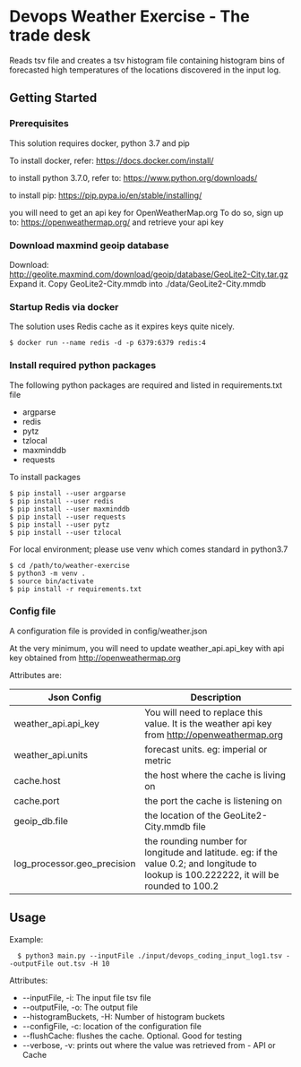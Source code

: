 # Devops Weather Exercise - The trade desk

Reads tsv file and creates a tsv histogram file containing histogram bins
of forecasted high temperatures of the locations discovered in the input log.

## Getting Started

### Prerequisites

This solution requires docker, python 3.7 and pip

To install docker, refer:
https://docs.docker.com/install/

to install python 3.7.0, refer to:
https://www.python.org/downloads/

to install pip:
https://pip.pypa.io/en/stable/installing/

you will need to get an api key for OpenWeatherMap.org
To do so, sign up to: https://openweathermap.org/ and retrieve your api key

### Download maxmind geoip database

Download: http://geolite.maxmind.com/download/geoip/database/GeoLite2-City.tar.gz
Expand it. Copy GeoLite2-City.mmdb into ./data/GeoLite2-City.mmdb

### Startup Redis via docker

The solution uses Redis cache as it expires keys quite nicely.

```
$ docker run --name redis -d -p 6379:6379 redis:4
```

### Install required python packages

The following python packages are required and listed in requirements.txt file
- argparse
- redis
- pytz
- tzlocal
- maxminddb
- requests

To install packages

```
$ pip install --user argparse
$ pip install --user redis
$ pip install --user maxminddb
$ pip install --user requests
$ pip install --user pytz
$ pip install --user tzlocal
```

For local environment; please use venv which comes standard in python3.7
```
$ cd /path/to/weather-exercise
$ python3 -m venv .
$ source bin/activate
$ pip install -r requirements.txt
```

### Config file

A configuration file is provided in config/weather.json

At the very minimum, you will need to update weather_api.api_key with api key obtained from http://openweathermap.org

Attributes are:

| Json Config | Description
| --- | ---
| weather_api.api_key | You will need to replace this value. It is the weather api key from http://openweathermap.org
| weather_api.units | forecast units. eg: imperial or metric
| cache.host | the host where the cache is living on
| cache.port | the port the cache is listening on
| geoip_db.file | the location of the GeoLite2-City.mmdb file
|log_processor.geo_precision| the rounding number for longitude and latitude. eg: if the value 0.2; and longitude to lookup is 100.222222, it will be rounded to 100.2



## Usage
Example:
```
  $ python3 main.py --inputFile ./input/devops_coding_input_log1.tsv --outputFile out.tsv -H 10
```

 Attributes:
*    --inputFile, -i: The input file tsv file
*    --outputFile, -o: The output file
*    --histogramBuckets, -H: Number of histogram buckets
*    --configFile, -c: location of the configuration file
*    --flushCache: flushes the cache. Optional. Good for testing
*    --verbose, -v: prints out where the value was retrieved from - API or Cache
